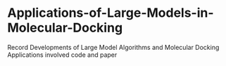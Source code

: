 # Applications-of-Large-Models-in-Molecular-Docking
Record  Developments of Large Model Algorithms and Molecular Docking Applications involved code and paper
